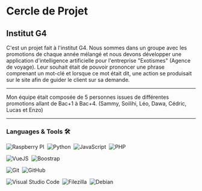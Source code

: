 # Cercle de Projet #
## Institut G4 ##

C'est un projet fait à l'institut G4. Nous sommes dans un groupe avec les promotions de chaque année mélangé et nous devons développer une application d'intelligence artificielle pour l'entreprise "Exotismes" (Agence de voyage). Leur souhait était de pouvoir prononcer une phrase comprenant un mot-clé et lorsque ce mot était dit, une action se produisait sur le site afin de guider le client sur sa demande.

  ---

Mon équipe était composée de 5 personnes issues de différentes promotions allant de Bac+1 à Bac+4. (Sammy, Soilihi, Léo, Dawa, Cédric, Lucas et Enzo)

  ---
  
### Languages & Tools 🛠

![Raspberry PI](https://img.shields.io/badge/-raspberrypi-05122A?style=flat&logo=raspberrypi)&nbsp;
![Python](https://img.shields.io/badge/-python-05122A?style=flat&logo=python)&nbsp;
![JavaScript](https://img.shields.io/badge/-javascript-05122A?style=flat&logo=javascript)&nbsp;
![PHP](https://img.shields.io/badge/-php-05122A?style=flat&logo=php)&nbsp;

![VueJS](https://img.shields.io/badge/-vue.js-05122A?style=flat&logo=vue.js)&nbsp;
![Boostrap](https://img.shields.io/badge/-bootstrap-05122A?style=flat&logo=bootstrap)&nbsp;

![Git](https://img.shields.io/badge/-Git-05122A?style=flat&logo=git)&nbsp;
![GitHub](https://img.shields.io/badge/-GitHub-05122A?style=flat&logo=github)&nbsp;

![Visual Studio Code](https://img.shields.io/badge/-Visual%20Studio%20Code-05122A?style=flat&logo=visual-studio-code&logoColor=007ACC)&nbsp;
![Filezilla](https://img.shields.io/badge/-filezilla-05122A?style=flat&logo=filezilla)&nbsp;
![Debian](https://img.shields.io/badge/-debian-05122A?style=flat&logo=debian)&nbsp;
